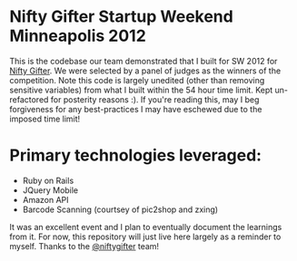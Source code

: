 # Nifty Gifter Startup Weekend Minneapolis 2012

This is the codebase our team demonstrated that I built for SW 2012 for [Nifty Gifter](http://tech.mn/news/2012/11/04/nifty-gifter-startup-weekend-twin-cities-4-winner/). We were selected by a panel of judges as the winners of the competition. Note this code is largely unedited (other than removing sensitive variables) from what I built within the 54 hour time limit. Kept un-refactored for posterity reasons :). If you're reading this, may I beg forgiveness for any best-practices I may have eschewed due to the imposed time limit!

# Primary technologies leveraged:
- Ruby on Rails
- JQuery Mobile
- Amazon API
- Barcode Scanning (courtsey of pic2shop and zxing)

It was an excellent event and I plan to eventually document the learnings from it. For now, this repository will just live here largely as a reminder to myself. Thanks to the [@niftygifter](https://twitter.com/NiftyGifter1) team!